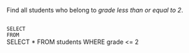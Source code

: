 Find all students who belong to _grade less than or equal to 2_.



<codeblock language="sql" dbName="students1.db" type="exercise" testMode="fixedInput">
<code>
SELECT  
FROM
</code>

<solution>
SELECT *
FROM students
WHERE grade <= 2
</solution>
</codeblock>